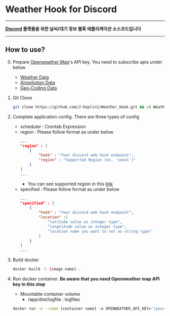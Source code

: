 Weather Hook for Discord
===
***
**[Discord](https://discord.com/) 플랫폼을 위한 날씨/대기 정보 웹훅 애플리케이션 소스코드입니다**
***
## How to use?

0. Prepare [Openweather Map](https://openweathermap.org)'s API key. You need to  subscribe apis under below
    - [Weather Data](https://openweathermap.org/current)
    - [Airpollution Data](https://openweathermap.org/api/air-pollution)
    - [Geo-Coding Data](https://openweathermap.org/api/geocoding-api)
1. Git Clone

    ```bash
    git clone https://github.com/J-hoplin1/Weather_Hook.git && cd Weather_Hook
    ```

2. Complete application config. There are three types of config

    - scheduler : Crontab Expression
    - region : Please follow format as under below
        ```json
        ...
        "region" : [
            {
                "hook" : "Your discord web hook endpoint",
                "region" : "Supported Region (ex. 'seoul')"
            }
        ]
        ...
        ```
        - You can see supported region in this [link](./src/constant/region.ts)
    - specified : Please follow format as under below
        ```json
        ...
        "specified" : [
            {
                "hook" : "Your discord web hook endpoint",
                "location" :[
                    "latitude value as integer type",
                    "longtitude value as integer type",
                    "location name you want to set as string type"
                ]
            }
        ]
        ...
        ```
3.  Build docker
    ```bash
    docker build -t (image name) .
    ```
4. Run docker container. **Be aware that you need Openweather map API key in this step**

    - Mountable container volume
        - /app/dist/logfile : logfiles

    ```bash
    docker run -d --name (container name) -e OPENWEATHER_API_KEY='(your openweathermap API Key)' -v (location you want to mount):/app/dist/logfile (image name)
    ```




